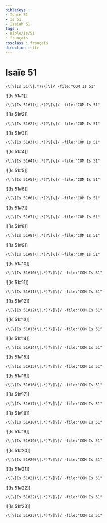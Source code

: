 ```yaml
---
bibleKeys : 
- Isaïe 51
- Is 51
- Isaiah 51
tags : 
- Bible/Is/51
- français
cssclass : français
direction : ltr
---
```


# Isaïe 51

```query
/\[\[Is 51(\|.*)?\]\]/ -file:"COM Is 51"
```



![[Is 51#1]]

```query
/\[\[Is 51#1(\|.*)?\]\]/ -file:"COM Is 51"
```

![[Is 51#2]]

```query
/\[\[Is 51#2(\|.*)?\]\]/ -file:"COM Is 51"
```

![[Is 51#3]]

```query
/\[\[Is 51#3(\|.*)?\]\]/ -file:"COM Is 51"
```

![[Is 51#4]]

```query
/\[\[Is 51#4(\|.*)?\]\]/ -file:"COM Is 51"
```

![[Is 51#5]]

```query
/\[\[Is 51#5(\|.*)?\]\]/ -file:"COM Is 51"
```

![[Is 51#6]]

```query
/\[\[Is 51#6(\|.*)?\]\]/ -file:"COM Is 51"
```

![[Is 51#7]]

```query
/\[\[Is 51#7(\|.*)?\]\]/ -file:"COM Is 51"
```

![[Is 51#8]]

```query
/\[\[Is 51#8(\|.*)?\]\]/ -file:"COM Is 51"
```

![[Is 51#9]]

```query
/\[\[Is 51#9(\|.*)?\]\]/ -file:"COM Is 51"
```

![[Is 51#10]]

```query
/\[\[Is 51#10(\|.*)?\]\]/ -file:"COM Is 51"
```

![[Is 51#11]]

```query
/\[\[Is 51#11(\|.*)?\]\]/ -file:"COM Is 51"
```

![[Is 51#12]]

```query
/\[\[Is 51#12(\|.*)?\]\]/ -file:"COM Is 51"
```

![[Is 51#13]]

```query
/\[\[Is 51#13(\|.*)?\]\]/ -file:"COM Is 51"
```

![[Is 51#14]]

```query
/\[\[Is 51#14(\|.*)?\]\]/ -file:"COM Is 51"
```

![[Is 51#15]]

```query
/\[\[Is 51#15(\|.*)?\]\]/ -file:"COM Is 51"
```

![[Is 51#16]]

```query
/\[\[Is 51#16(\|.*)?\]\]/ -file:"COM Is 51"
```

![[Is 51#17]]

```query
/\[\[Is 51#17(\|.*)?\]\]/ -file:"COM Is 51"
```

![[Is 51#18]]

```query
/\[\[Is 51#18(\|.*)?\]\]/ -file:"COM Is 51"
```

![[Is 51#19]]

```query
/\[\[Is 51#19(\|.*)?\]\]/ -file:"COM Is 51"
```

![[Is 51#20]]

```query
/\[\[Is 51#20(\|.*)?\]\]/ -file:"COM Is 51"
```

![[Is 51#21]]

```query
/\[\[Is 51#21(\|.*)?\]\]/ -file:"COM Is 51"
```

![[Is 51#22]]

```query
/\[\[Is 51#22(\|.*)?\]\]/ -file:"COM Is 51"
```

![[Is 51#23]]

```query
/\[\[Is 51#23(\|.*)?\]\]/ -file:"COM Is 51"
```

